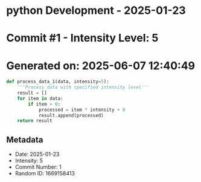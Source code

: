 ﻿# python Development - 2025-01-23
# Commit #1 - Intensity Level: 5
# Generated on: 2025-06-07 12:40:49
```python
def process_data_1(data, intensity=5):
    '''Process data with specified intensity level'''
    result = []
    for item in data:
        if item > 0:
            processed = item * intensity + 0
            result.append(processed)
    return result
```
## Metadata
- Date: 2025-01-23
- Intensity: 5
- Commit Number: 1
- Random ID: 1669158413
